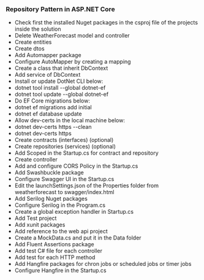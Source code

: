 ﻿### Repository Pattern in ASP.NET Core

- Check first the installed Nuget packages in the csproj file of the projects inside the solution
- Delete WeatherForecast model and controller
- Create entities
- Create dtos
- Add Automapper package
- Configure AutoMapper by creating a mapping
- Create a class that inherit DbContext
- Add service of DbContext 
- Install or update DotNet CLI below:
- dotnet tool install --global dotnet-ef 
- dotnet tool update --global dotnet-ef
- Do EF Core migrations below:
- dotnet ef migrations add initial 
- dotnet ef database update 
- Allow dev-certs in the local machine below:
- dotnet dev-certs https --clean 
- dotnet dev-certs https
- Create contracts (interfaces) (optional)
- Create repositories (services) (optional)
- Add Scoped in the Startup.cs for contract and repository
- Create controller
- Add and configure CORS Policy in the Startup.cs
- Add Swashbuckle package
- Configure Swagger UI in the Startup.cs
- Edit the launchSettings.json of the Properties folder from weatherforecast to swagger/index.html
- Add Serilog Nuget packages
- Configure Serilog in the Program.cs
- Create a global exception handler in Startup.cs
- Add Test project
- Add xunit packages
- Add reference to the web api project
- Create a MockData.cs and put it in the Data folder
- Add Fluent Assertions package
- Add test C# file for each controller
- Add test for each HTTP method
- Add Hangfire packages for chron jobs or scheduled jobs or timer jobs
- Configure Hangfire in the Startup.cs